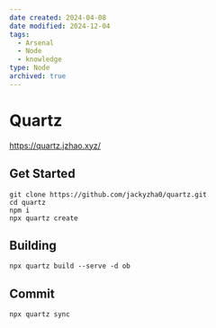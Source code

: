 ```yaml
---
date created: 2024-04-08
date modified: 2024-12-04
tags:
  - Arsenal
  - Node
  - knowledge
type: Node
archived: true
---
```


# Quartz

https://quartz.jzhao.xyz/

## Get Started

```
git clone https://github.com/jackyzha0/quartz.git
cd quartz
npm i
npx quartz create
```

## Building

```
npx quartz build --serve -d ob
```

## Commit

```
npx quartz sync
```
